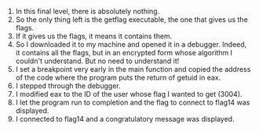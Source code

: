 1. In this final level, there is absolutely nothing.
2. So the only thing left is the getflag executable, the one that gives us the flags.
3. If it gives us the flags, it means it contains them.
4. So I downloaded it to my machine and opened it in a debugger. Indeed, it contains all the flags, but in an encrypted form whose algorithm I couldn't understand. But no need to understand it!
5. I set a breakpoint very early in the main function and copied the address of the code where the program puts the return of getuid in eax.
6. I stepped through the debugger.
7. I modified eax to the ID of the user whose flag I wanted to get (3004).
8. I let the program run to completion and the flag to connect to flag14 was displayed.
9. I connected to flag14 and a congratulatory message was displayed.
